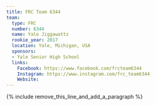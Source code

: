 ```yaml
---
title: FRC Team 6344
team:
  type: FRC
  number: 6344
  name: Yale Jiggawattz
  rookie_year: 2017
  location: Yale, Michigan, USA
  sponsors:
  - Yale Senior High School
  links:
    Facebook: https://www.facebook.com/frcteam6344
    Instagram: https://www.instagram.com/frc_team6344
    Website:
---
```


{% include remove_this_line_and_add_a_paragraph %}